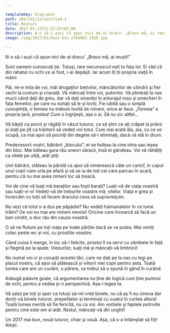 ```yaml
---

templateKey: blog-post
path: 2017/01/12/untitled-3
title: Resturi
date: 2017-01-12T21:27:57+02:00
description: N-o să-i auzi că spun nici de-ai dracu' „Bravo mă, ai reușit!”Sunt oameni cunoscuți ție. Totuși, tare necunoscut ești tu fața lor. Ei văd că din rahatul cu ochi ce ai fost, i-ai depășit. I
image: /img/2017/01/dust-bin-1764883_1920.jpg

---
```

N-o să-i auzi că spun nici de-ai dracu' „Bravo mă, ai reușit!”

Sunt oameni cunoscuți ție. Totuși, tare necunoscut ești tu fața lor. Ei văd că din rahatul cu ochi ce ai fost, i-ai depășit. Iar acum îți ții propria viață în mâini.

Păi, mi-e mila de voi, măi drogaților bețivilor, mâncătorilor de cilindrii și fier vechi la costum și cravată. Vă mâncați între voi, putorilor. Vă plimbați la nas mucii când dați de greu, dar vă dați smardoi în anturajul roșu și șmecheri în fața femeilor, pe care nu ezitați să le și loviți. Fie iubită sau o simplă cunoștință, o femeie nu trebuie lovită de nimeni, orice ar face. „Femeia” e propria țară, prostea! Cum o îngrijești, așa o ai. Să nu zic altfel...

Vă bășiți ca porcii și râgâiți în văzul tuturor, ca să știm ce ați crăpat la prânz și stați pe jilț ca trântorii să vedeți voi totul. Cum mai arată ăla, aia, cu ce se ocupă, ca mai apoi să pocniți din degete să-l eliminați, dacă vă stă in drum.

Predecesorii voștri, bătrânii „blocului”, ei se holbau la cine intra sau ieșea din bloc. Mai băteau gura rău uneori săracii, însă ei gândeau. Voi vă răhățiți ca vitele pe uliță, atât știți.

Unii bătrâni, stăteau la pândă ca apoi să nimerească câte un cartof, în capul unui copil care urla pe afară și să se ia de toți cei care parcau în scară, pentru că nu mai avea nimeni loc să treacă. 

Voi de cine vă luați mă baraților sau foști barați? Luați-vă de viața voastră sau luați-vi-o! Vedeți-vă de treburile voastre mă, vitelor. Viața e grea și încercăm cu toții să facem dracului ceva să supraviețuim.

Nu vezi că totul s-a dus pe păpădie? Nu vedeți haimanalelor în ce lume trăim? De voi nu mai are nimeni nevoie! Oricine care încearcă să facă un ban cinstit, o duc rău din cauza voastră.

O să ne fluture pe toți viața pe toate părțile dacă se va putea. Mai veniți colac peste wc și voi, cu prostiile voastre.

Când cuiva îi merge, în loc să-l felicite, prostul îl va servi cu zâmbete în față și flegmă pe la spate. Viezurilor, luați mă și mâncați-vă limbricii!

Nu numai voi ci și corupții acestei țări, care ne dați pe la nas cu legi pe placul nostru, că apoi să plătească și viitorii mei copii pentru  asta. Toată lumea care are un cuvânt, o părere, va trebui să o spună în gând în curând.

Adaugă palavre goale, că argumentarea nu ține de logică cum ține pumnul de ochi, pentru a vedea și-n perspectivă. Așa-i legea ta.

Vă salut pe toți și sper ca totuși să-mi vreți binele, nu că aș fi eu cineva dar doriți-vă binele tuturor, prepelițelor și terminați cu ouatul în curtea altora! Toată lumea merită să fie fericită, nu ca voi. Am vorbele și faptele potrivite pentru cine este om si atât. Restul, mâncați-vă din unghii!

Un 2017 mai bun, nouă tuturor, chiar și vouă. Așa, că s-a întâmplat să fiți! Aleșii.



